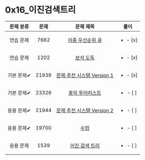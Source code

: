 # 0x16_이진검색트리

| 문제 분류 | 문제 | 문제 제목 | 풀이 |
| :--: | :--: | :--: | :--: |
| 연습 문제 | 7662 | [이중 우선순위 큐](https://www.acmicpc.net/problem/7662) | <ul><li>- [x] </li></ul> |
| 연습 문제 | 1202 | [보석 도둑](https://www.acmicpc.net/problem/1202) | <ul><li>- [x] </li></ul> |
| 기본 문제✔ | 21939 | [문제 추천 시스템 Version 1](https://www.acmicpc.net/problem/21939) | <ul><li>- [x] </li></ul> |
| 기본 문제✔ | 23326 | [홍익 투어리스트](https://www.acmicpc.net/problem/23326) | <ul><li>- [ ] </li></ul> |
| 응용 문제✔ | 21944 | [문제 추천 시스템 Version 2](https://www.acmicpc.net/problem/21944) | <ul><li>- [ ] </li></ul> |
| 응용 문제✔ | 19700 | [수업](https://www.acmicpc.net/problem/19700) | <ul><li>- [ ] </li></ul> |
| 응용 문제 | 1539 | [이진 검색 트리](https://www.acmicpc.net/problem/1539) | <ul><li>- [ ] </li></ul> |
